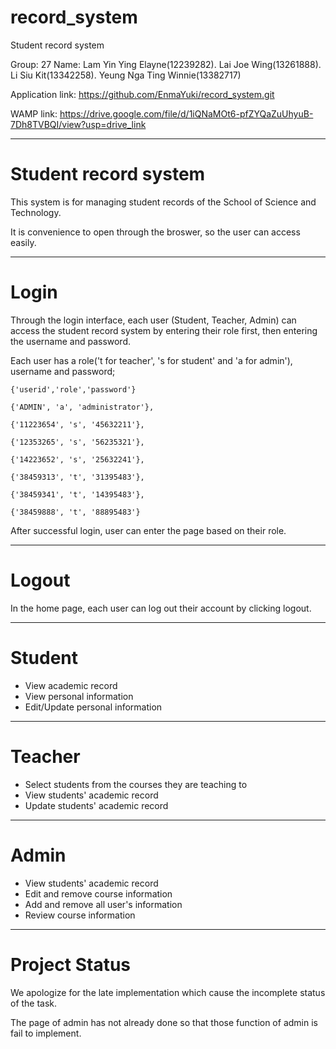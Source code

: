 # record_system
 Student record system

Group: 27
Name: 
Lam Yin Ying Elayne(12239282).
Lai Joe Wing(13261888).
Li Siu Kit(13342258).
Yeung Nga Ting Winnie(13382717)

Application link: https://github.com/EnmaYuki/record_system.git

WAMP link: https://drive.google.com/file/d/1iQNaMOt6-pfZYQaZuUhyuB-7Dh8TVBQI/view?usp=drive_link

********************************************
# Student record system
This system is for managing student records of the School of Science and Technology.

It is convenience to open through the broswer, so the user can access easily.

********************************************
# Login
Through the login interface, each user (Student, Teacher, Admin) can access the student record system by entering their role first, then entering the username and password.

Each user has a role('t for teacher', 's for student' and 'a for admin'), username and password;

	{'userid','role','password'}
 
	{'ADMIN', 'a', 'administrator'},
 
	{'11223654', 's', '45632211'},
 
	{'12353265', 's', '56235321'},
 
	{'14223652', 's', '25632241'},
 
	{'38459313', 't', '31395483'},
 
	{'38459341', 't', '14395483'},
 
	{'38459888', 't', '88895483'}

After successful login, user can enter the page based on their role.

********************************************
# Logout
In the home page, each user can log out their account by clicking logout.

********************************************
# Student
- View academic record
- View personal information
- Edit/Update personal information

********************************************
# Teacher
- Select students from the courses they are teaching to
- View students' academic record
- Update students' academic record

********************************************
# Admin
- View students' academic record
- Edit and remove course information
- Add and remove all user's information
- Review course information

********************************************
# Project Status
We apologize for the late implementation which cause the incomplete status of the task. 

The page of admin has not already done so that those function of admin is fail to implement.
